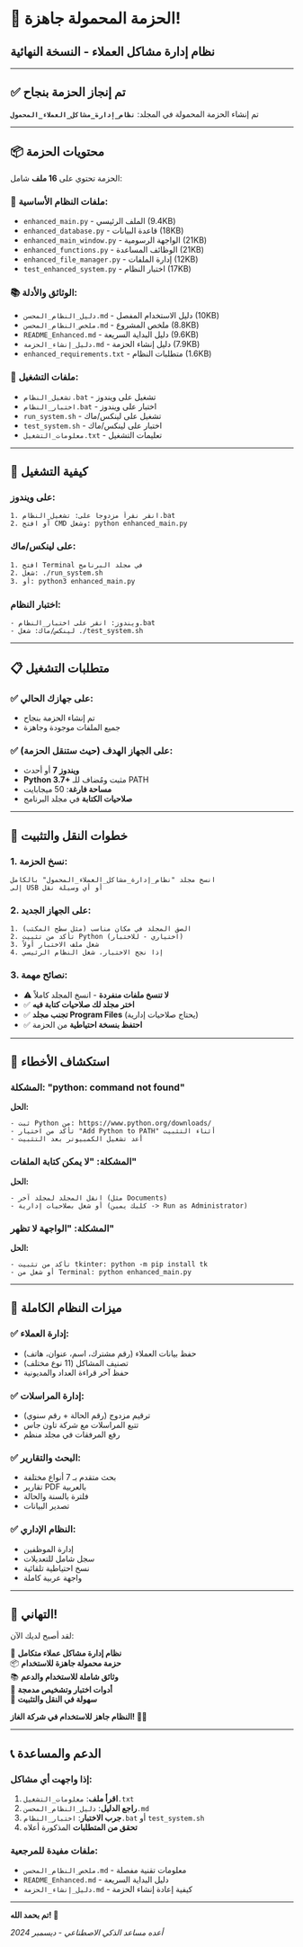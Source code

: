 # 🎉 الحزمة المحمولة جاهزة!
## نظام إدارة مشاكل العملاء - النسخة النهائية

---

## ✅ تم إنجاز الحزمة بنجاح

تم إنشاء الحزمة المحمولة في المجلد:
**`نظام_إدارة_مشاكل_العملاء_المحمول`**

---

## 📦 محتويات الحزمة

الحزمة تحتوي على **16 ملف** شامل:

### 🔧 ملفات النظام الأساسية:
- `enhanced_main.py` - الملف الرئيسي (9.4KB)
- `enhanced_database.py` - قاعدة البيانات (18KB)
- `enhanced_main_window.py` - الواجهة الرسومية (21KB)
- `enhanced_functions.py` - الوظائف المساعدة (21KB)
- `enhanced_file_manager.py` - إدارة الملفات (12KB)
- `test_enhanced_system.py` - اختبار النظام (17KB)

### 📚 الوثائق والأدلة:
- `دليل_النظام_المحسن.md` - دليل الاستخدام المفصل (10KB)
- `ملخص_النظام_المحسن.md` - ملخص المشروع (8.8KB)
- `README_Enhanced.md` - دليل البداية السريعة (9.6KB)
- `دليل_إنشاء_الحزمة.md` - دليل إنشاء الحزمة (7.9KB)
- `enhanced_requirements.txt` - متطلبات النظام (1.6KB)

### 🚀 ملفات التشغيل:
- `تشغيل_النظام.bat` - تشغيل على ويندوز
- `اختبار_النظام.bat` - اختبار على ويندوز
- `run_system.sh` - تشغيل على لينكس/ماك
- `test_system.sh` - اختبار على لينكس/ماك
- `معلومات_التشغيل.txt` - تعليمات التشغيل

---

## 🚀 كيفية التشغيل

### على ويندوز:
```
1. انقر نقراً مزدوجاً على: تشغيل_النظام.bat
2. أو افتح CMD وشغل: python enhanced_main.py
```

### على لينكس/ماك:
```bash
1. افتح Terminal في مجلد البرنامج
2. شغل: ./run_system.sh
3. أو: python3 enhanced_main.py
```

### اختبار النظام:
```
- ويندوز: انقر على اختبار_النظام.bat
- لينكس/ماك: شغل ./test_system.sh
```

---

## 📋 متطلبات التشغيل

### ✅ على جهازك الحالي:
- تم إنشاء الحزمة بنجاح
- جميع الملفات موجودة وجاهزة

### ✅ على الجهاز الهدف (حيث ستنقل الحزمة):
- **ويندوز 7** أو أحدث
- **Python 3.7+** مثبت ومُضاف للـ PATH
- **مساحة فارغة**: 50 ميجابايت
- **صلاحيات الكتابة** في مجلد البرنامج

---

## 📁 خطوات النقل والتثبيت

### 1. نسخ الحزمة:
```
انسخ مجلد "نظام_إدارة_مشاكل_العملاء_المحمول" بالكامل
إلى USB أو أي وسيلة نقل
```

### 2. على الجهاز الجديد:
```
1. الصق المجلد في مكان مناسب (مثل سطح المكتب)
2. تأكد من تثبيت Python (اختياري - للاختبار)
3. شغل ملف الاختبار أولاً
4. إذا نجح الاختبار، شغل النظام الرئيسي
```

### 3. نصائح مهمة:
- ⚠️ **لا تنسخ ملفات منفردة** - انسخ المجلد كاملاً
- ✅ **اختر مجلد لك صلاحيات كتابة فيه**
- ✅ **تجنب مجلد Program Files** (يحتاج صلاحيات إدارية)
- ✅ **احتفظ بنسخة احتياطية** من الحزمة

---

## 🔧 استكشاف الأخطاء

### المشكلة: "python: command not found"
**الحل:**
```
- ثبت Python من: https://www.python.org/downloads/
- تأكد من اختيار "Add Python to PATH" أثناء التثبيت
- أعد تشغيل الكمبيوتر بعد التثبيت
```

### المشكلة: "لا يمكن كتابة الملفات"
**الحل:**
```
- انقل المجلد لمجلد آخر (مثل Documents)
- أو شغل بصلاحيات إدارية (كليك يمين -> Run as Administrator)
```

### المشكلة: "الواجهة لا تظهر"
**الحل:**
```
- تأكد من تثبيت tkinter: python -m pip install tk
- أو شغل من Terminal: python enhanced_main.py
```

---

## 🎯 ميزات النظام الكاملة

### ✅ إدارة العملاء:
- حفظ بيانات العملاء (رقم مشترك، اسم، عنوان، هاتف)
- تصنيف المشاكل (11 نوع مختلف)
- حفظ آخر قراءة العداد والمديونية

### ✅ إدارة المراسلات:
- ترقيم مزدوج (رقم الحالة + رقم سنوي)
- تتبع المراسلات مع شركة تاون جاس
- رفع المرفقات في مجلد منظم

### ✅ البحث والتقارير:
- بحث متقدم بـ 7 أنواع مختلفة
- تقارير PDF بالعربية
- فلترة بالسنة والحالة
- تصدير البيانات

### ✅ النظام الإداري:
- إدارة الموظفين
- سجل شامل للتعديلات
- نسخ احتياطية تلقائية
- واجهة عربية كاملة

---

## 🎉 التهاني!

لقد أصبح لديك الآن:

🎯 **نظام إدارة مشاكل عملاء متكامل**  
📦 **حزمة محمولة جاهزة للاستخدام**  
📚 **وثائق شاملة للاستخدام والدعم**  
🔧 **أدوات اختبار وتشخيص مدمجة**  
🚀 **سهولة في النقل والتثبيت**  

**النظام جاهز للاستخدام في شركة الغاز! 🏢⛽**

---

## 📞 الدعم والمساعدة

### إذا واجهت أي مشاكل:
1. **اقرأ ملف**: `معلومات_التشغيل.txt`
2. **راجع الدليل**: `دليل_النظام_المحسن.md`
3. **جرب الاختبار**: `اختبار_النظام.bat` أو `test_system.sh`
4. **تحقق من المتطلبات** المذكورة أعلاه

### ملفات مفيدة للمرجعية:
- `ملخص_النظام_المحسن.md` - معلومات تقنية مفصلة
- `README_Enhanced.md` - دليل البداية السريعة
- `دليل_إنشاء_الحزمة.md` - كيفية إعادة إنشاء الحزمة

---

**تم بحمد الله! 🎊**

*أعده مساعد الذكي الاصطناعي - ديسمبر 2024*